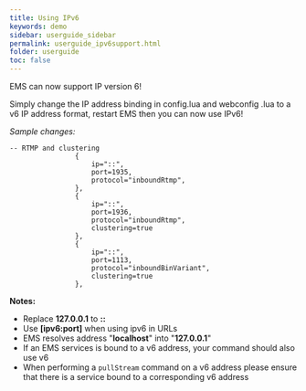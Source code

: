 ```yaml
---
title: Using IPv6
keywords: demo
sidebar: userguide_sidebar
permalink: userguide_ipv6support.html
folder: userguide
toc: false
---
```


EMS can now support IP version 6!

Simply change the IP address binding in config.lua and webconfig .lua to a v6 IP address format, restart EMS then you can now use IPv6!

*Sample changes:*

```
-- RTMP and clustering
				{
					ip="::",
					port=1935,
					protocol="inboundRtmp",
				},
				{
					ip="::",
					port=1936,
					protocol="inboundRtmp",
					clustering=true
				},
				{
					ip="::",
					port=1113,
					protocol="inboundBinVariant",
					clustering=true
				},
```

**Notes:**

- Replace **127.0.0.1** to **::**
- Use **[ipv6:port]** when using ipv6 in URLs 
- EMS resolves address "**localhost**" into "**127.0.0.1**" 
- If an EMS services is bound to a v6 address,  your command should also use v6
- When performing a `pullStream` command on a v6 address please ensure that there is a service bound to a corresponding v6 address

